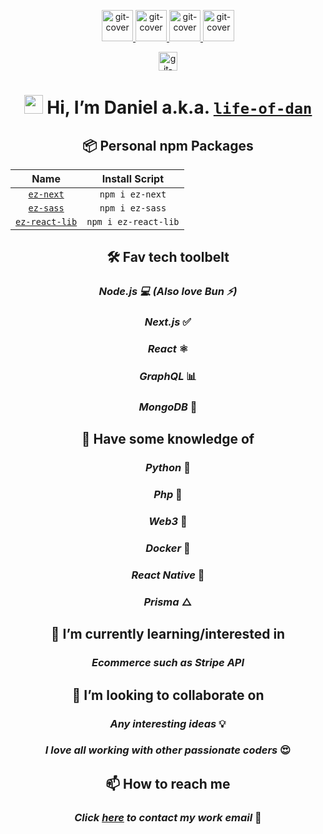 <p align="center">
<a href="https://github.com/life-of-dan" target="_blank">
<img src="https://ik.imagekit.io/itcq0tx3wh/Random/git_tag_6eDwUSRgX.png?ik-sdk-version=javascript-1.4.3&updatedAt=1658041658946" alt="git-cover" height="50"/>
</a>
<a href="https://www.linkedin.com/in/life-of-dan/" target="_blank">
<img src="https://ik.imagekit.io/itcq0tx3wh/Random/linkedin_tag_fE8UMKlVVI.png?ik-sdk-version=javascript-1.4.3&updatedAt=1658041659205" alt="git-cover" height="50"/>
</a>
<a href="https://twitter.com/daniel_dev_" target="_blank">
<img src="https://ik.imagekit.io/itcq0tx3wh/Random/twitter_tag_H6a2ZRK-S.png?ik-sdk-version=javascript-1.4.3&updatedAt=1658041659533" alt="git-cover" height="50"/>
</a>
<a href="https://www.figma.com/@life_of_dan" target="_blank">
<img src="https://ik.imagekit.io/itcq0tx3wh/Random/figma_tag_rV01NK7DQ.png?ik-sdk-version=javascript-1.4.3&updatedAt=1658041658855" alt="git-cover" height="50"/>
</a>
</p>

<p align="center">
<a href="https://devclothing.com.au" target="_blank">
<img src="https://ik.imagekit.io/itcq0tx3wh/Random/dev_clothing_rdYabaHX2.png?ik-sdk-version=javascript-1.4.3&updatedAt=1658041658851" alt="git-cover" height="30"/>
</a>
</p>

<h1 align="center">
<strong><img src="https://media.giphy.com/media/hvRJCLFzcasrR4ia7z/giphy.gif" width="30px"> Hi, I’m Daniel a.k.a.
 <a href="https://github.com/life-of-dan" target="_blank">
<code>life-of-dan</code>
</a></strong>
</h1>

<h2 align="center"><strong>📦 Personal npm Packages</strong></h2>

<div align="center">
 
|                             Name                              |    Install Script    |
| :-----------------------------------------------------------: | :------------------: |
|      [`ez-next`](https://github.com/life-of-dan/ez-next)      |   `npm i ez-next`    |
|      [`ez-sass`](https://github.com/life-of-dan/ez-sass)      |   `npm i ez-sass`    |
| [`ez-react-lib`](https://github.com/life-of-dan/ez-react-lib) | `npm i ez-react-lib` |
 
</div>

<h2 align="center"><strong>🛠 Fav tech toolbelt</strong></h2>

<h3 align="center"><i>Node.js 💻 (Also love Bun ⚡️)</i></h3>
<h3 align="center"><i>Next.js </i>✅</h3>
<h3 align="center"><i>React </i>⚛</h3>
<h3 align="center"><i>GraphQL </i>📊</h3>
<h3 align="center"><i>MongoDB </i>🍃</h3>

<h2 align="center"><strong>🧠 Have some knowledge of</strong></h2>

<h3 align="center"><i>Python </i>🐍</h3>
<h3 align="center"><i>Php </i>🐘</h3>
<h3 align="center"><i>Web3 </i>🤯</h3>
<h3 align="center"><i>Docker </i>🐳</h3>
<h3 align="center"><i>React Native </i>📱</h3>
<h3 align="center"><i>Prisma </i>△</h3>

<h2 align="center"><strong>🌱 I’m currently learning/interested in</strong></h2>

<h3 align="center"><i>Ecommerce such as Stripe API</i></h3>

<h2 align="center"><strong>💞️ I’m looking to collaborate on</strong></h2>

<h3 align="center"><i>Any interesting ideas</i> 💡</h3>
<h3 align="center"><i>I love all working with other passionate coders</i> 😍</h3>

<h2 align="center"><strong>📫 How to reach me</strong></h2>

<h3 align="center"><i>Click <a href="mailto:daniel@danielsdesigns.tech">here</a> to contact my work email</i> 📮</h3>

<!---
life-of-dan/life-of-dan is a ✨ special ✨ repository because its `README.md` (this file) appears on your GitHub profile.
You can click the Preview link to take a look at your changes.
--->

